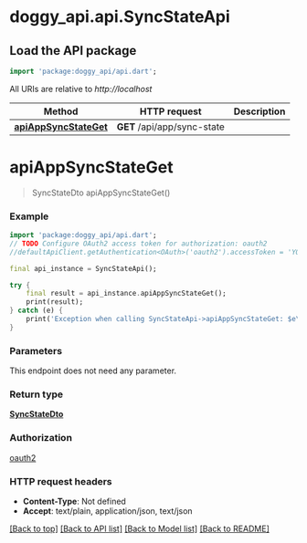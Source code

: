 # doggy_api.api.SyncStateApi

## Load the API package
```dart
import 'package:doggy_api/api.dart';
```

All URIs are relative to *http://localhost*

Method | HTTP request | Description
------------- | ------------- | -------------
[**apiAppSyncStateGet**](SyncStateApi.md#apiappsyncstateget) | **GET** /api/app/sync-state | 


# **apiAppSyncStateGet**
> SyncStateDto apiAppSyncStateGet()



### Example
```dart
import 'package:doggy_api/api.dart';
// TODO Configure OAuth2 access token for authorization: oauth2
//defaultApiClient.getAuthentication<OAuth>('oauth2').accessToken = 'YOUR_ACCESS_TOKEN';

final api_instance = SyncStateApi();

try {
    final result = api_instance.apiAppSyncStateGet();
    print(result);
} catch (e) {
    print('Exception when calling SyncStateApi->apiAppSyncStateGet: $e\n');
}
```

### Parameters
This endpoint does not need any parameter.

### Return type

[**SyncStateDto**](SyncStateDto.md)

### Authorization

[oauth2](../README.md#oauth2)

### HTTP request headers

 - **Content-Type**: Not defined
 - **Accept**: text/plain, application/json, text/json

[[Back to top]](#) [[Back to API list]](../README.md#documentation-for-api-endpoints) [[Back to Model list]](../README.md#documentation-for-models) [[Back to README]](../README.md)

